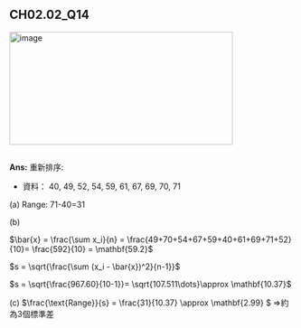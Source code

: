 ## CH02.02_Q14
<img width="395" height="200" alt="image" src="https://github.com/user-attachments/assets/b242813b-8bce-4e43-ad15-f2229aec1a04" />

##
**Ans:**
重新排序:
- 資料： 40, 49, 52, 54, 59, 61, 67, 69, 70, 71

(a)  Range: 71-40=31

(b)

$\bar{x} = \frac{\sum x_i}{n} = \frac{49+70+54+67+59+40+61+69+71+52}{10}= \frac{592}{10} = \mathbf{59.2}$

$s = \sqrt{\frac{\sum (x_i - \bar{x})^2}{n-1}}\$

$s = \sqrt{\frac{967.60}{10-1}}= \sqrt{107.511\dots}\approx \mathbf{10.37}\$

(c)
$\frac{\text{Range}}{s} = \frac{31}{10.37} \approx \mathbf{2.99} \$
=>約為3個標準差
